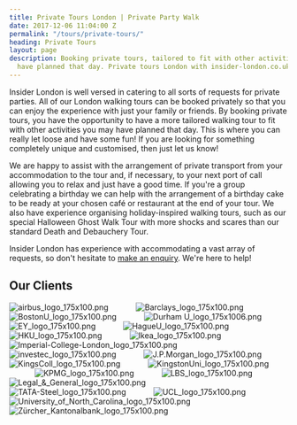 ```yaml
---
title: Private Tours London | Private Party Walk
date: 2017-12-06 11:04:00 Z
permalink: "/tours/private-tours/"
heading: Private Tours
layout: page
description: Booking private tours, tailored to fit with other activities you may
  have planned that day. Private tours London with insider-london.co.uk.
---
```


Insider London is well versed in catering to all sorts of requests for private parties. All of our London walking tours can be booked privately so that you can enjoy the experience with just your family or friends. By booking private tours, you have the opportunity to have a more tailored walking tour to fit with other activities you may have planned that day. This is where you can really let loose and have some fun! If you are looking for something completely unique and customised, then just let us know!

We are happy to assist with the arrangement of private transport from your accommodation to the tour and, if necessary, to your next port of call allowing you to relax and just have a good time. If you're a group celebrating a birthday we can help with the arrangement of a birthday cake to be ready at your chosen café or restaurant at the end of your tour. We also have experience organising holiday-inspired walking tours, such as our special Halloween Ghost Walk Tour with more shocks and scares than our standard Death and Debauchery Tour.

Insider London has experience with accommodating a vast array of requests, so don't hesitate to [make an enquiry](/contact-us/). We're here to help!

## Our Clients

![airbus_logo_175x100.png](/uploads/airbus_logo_175x100.png) &emsp;&emsp;&emsp;
![Barclays_logo_175x100.png](/uploads/Barclays_logo_175x100.png) &emsp;&emsp;&emsp;
![BostonU_logo_175x100.png](/uploads/BostonU_logo_175x100.png) &emsp;&emsp;&emsp;
![Durham U_logo_175x1006.png](/uploads/Durham%20U_logo_175x1006.png) &emsp;&emsp;&emsp;
![EY_logo_175x100.png](/uploads/EY_logo_175x100.png) &emsp;&emsp;&emsp;
![HagueU_logo_175x100.png](/uploads/HagueU_logo_175x100.png) &emsp;&emsp;&emsp;
![HKU_logo_175x100.png](/uploads/HKU_logo_175x100.png) &emsp;&emsp;&emsp;
![Ikea_logo_175x100.png](/uploads/Ikea_logo_175x100.png) &emsp;&emsp;&emsp;
![Imperial-College-London_logo_175x100.png](/uploads/Imperial-College-London_logo_175x100.png) &emsp;&emsp;&emsp;
![investec_logo_175x100.png](/uploads/investec_logo_175x100.png) &emsp;&emsp;&emsp;
![J.P.Morgan_logo_175x100.png](/uploads/J.P.Morgan_logo_175x100.png) &emsp;&emsp;&emsp;
![KingsColl_logo_175x100.png](/uploads/KingsColl_logo_175x100.png) &emsp;&emsp;&emsp;
![KingstonUni_logo_175x100.png](/uploads/KingstonUni_logo_175x100.png) &emsp;&emsp;&emsp;
![KPMG_logo_175x100.png](/uploads/KPMG_logo_175x100.png) &emsp;&emsp;&emsp;
![LBS_logo_175x100.png](/uploads/LBS_logo_175x100.png) &emsp;&emsp;&emsp;
![Legal_&_General_logo_175x100.png](/uploads/Legal_&_General_logo_175x100.png) &emsp;&emsp;&emsp;
![TATA-Steel_logo_175x100.png](/uploads/TATA-Steel_logo_175x100.png) &emsp;&emsp;&emsp;
![UCL_logo_175x100.png](/uploads/UCL_logo_175x100.png) &emsp;&emsp;&emsp;
![University_of_North_Carolina_logo_175x100.png](/uploads/University_of_North_Carolina_logo_175x100.png) &emsp;&emsp;&emsp; ![Zürcher_Kantonalbank_logo_175x100.png](/uploads/Z%C3%BCrcher_Kantonalbank_logo_175x100.png)
